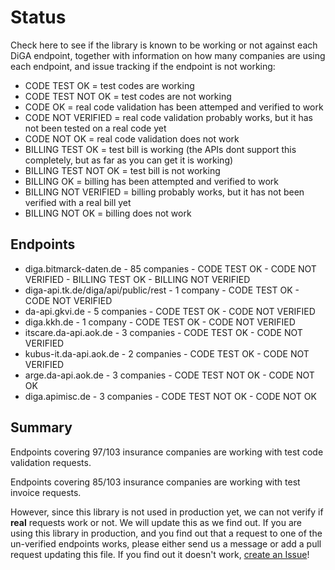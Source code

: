 # Status

Check here to see if the library is known to be working or not against each DiGA endpoint, 
together with information on how many companies are using each endpoint, and issue tracking if the endpoint is not working:

- CODE TEST OK = test codes are working
- CODE TEST NOT OK = test codes are not working
- CODE OK = real code validation has been attemped and verified to work
- CODE NOT VERIFIED = real code validation probably works, but it has not been tested on a real code yet
- CODE NOT OK = real code validation does not work
- BILLING TEST OK = test bill is working (the APIs dont support this completely, but as far as you can get it is working)
- BILLING TEST NOT OK = test bill is not working
- BILLING OK = billing has been attempted and verified to work
- BILLING NOT VERIFIED = billing probably works, but it has not been verified with a real bill yet
- BILLING NOT OK = billing does not work


## Endpoints

- diga.bitmarck-daten.de - 85 companies - CODE TEST OK - CODE NOT VERIFIED - BILLING TEST OK - BILLING NOT VERIFIED
- diga-api.tk.de/diga/api/public/rest - 1 company - CODE TEST OK - CODE NOT VERIFIED
- da-api.gkvi.de - 5 companies - CODE TEST OK - CODE NOT VERIFIED
- diga.kkh.de - 1 company - CODE TEST OK - CODE NOT VERIFIED
- itscare.da-api.aok.de - 3 companies - CODE TEST OK - CODE NOT VERIFIED
- kubus-it.da-api.aok.de - 2 companies - CODE TEST OK - CODE NOT VERIFIED
- arge.da-api.aok.de - 3 companies - CODE TEST NOT OK - CODE NOT OK
- diga.apimisc.de - 3 companies - CODE TEST NOT OK - CODE NOT OK

## Summary 

Endpoints covering 97/103 insurance companies are working with test code validation requests. 

Endpoints covering 85/103 insurance companies are working with test invoice requests.

However, since this library is not used in production yet, we can not verify if __real__ requests work or not. 
We will update this as we find out. If you are using this library in production, and you find out that a request to
one of the un-verified endpoints works, please either send us a message or add a pull request updating this file.
If you find out it doesn't work, [create an Issue](https://github.com/alex-therapeutics/diga-api-client/issues/new/choose)!

